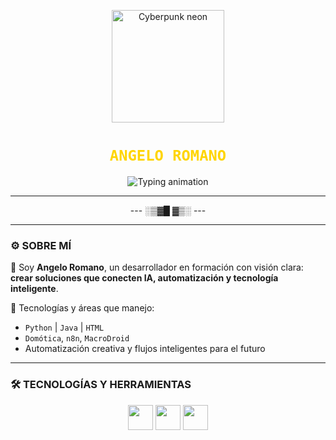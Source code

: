<p align="center">
  <img src="https://media.giphy.com/media/v1.Y2lkPTc5MGI3NjExYTJ1MmtkNHc5NmViNGRhbDR1d3d4djMyajBrbXphMXRkczI3N2tzOCZlcD12MV9naWZzX3NlYXJjaCZjdD1n/USV0ym7p3b3s0/giphy.gif" width="180px" alt="Cyberpunk neon" />
</p>

<h1 align="center">
  <code style="color:#FFD500; font-weight:bold; font-family:'Fira Code', monospace;">ANGELO ROMANO</code>
</h1>

<p align="center">
  <img src="https://readme-typing-svg.demolab.com?font=Fira+Code&pause=1000&color=FFD500&center=true&vCenter=true&width=450&lines=FREELANCER;IA+%7C+DOM%C3%93TICA;BIENVENIDO+A+MI+ZONA+FUTURISTA" alt="Typing animation" />
</p>

---

<p align="center">  
  --- ░▒▓█ ▓▒░ ---  
</p>

---

### ⚙️ SOBRE MÍ

🧠 Soy **Angelo Romano**, un desarrollador en formación con visión clara:  
**crear soluciones que conecten IA, automatización y tecnología inteligente**.

🚀 Tecnologías y áreas que manejo:

- `Python` | `Java` | `HTML`  
- `Domótica`, `n8n`, `MacroDroid`  
- Automatización creativa y flujos inteligentes para el futuro

---

### 🛠️ TECNOLOGÍAS Y HERRAMIENTAS

<div align="center">
  <img src="https://cdn.jsdelivr.net/gh/devicons/devicon/icons/python/python-original.svg" width="40" />
  <img src="https://cdn.jsdelivr.net/gh/devicons/devicon/icons/java/java-original.svg" width="40" />
  <img src="https://cdn.jsdelivr.net/gh/devicons/devicon/icons/html5/html5-original.svg" width="40" />
  <img src="https://upload.wikimedi
